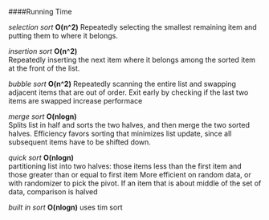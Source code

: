 
####Running Time  

_selection sort_  __O(n^2)__
Repeatedly selecting the smallest remaining item and putting them to where it belongs.


_insertion sort_ __O(n^2)__  
Repeatedly inserting the next item where it belongs among the sorted item at the front of the list.

_bubble sort_ __O(n^2)__
Repeatedly scanning the entire list and swapping adjacent items that are out of order. Exit early by checking if the last two items are swapped increase performace

_merge sort_ __O(nlogn)__  
Splits list in half and sorts the two halves, and then merge the two sorted halves. Efficiency favors sorting that minimizes list update, since all subsequent items have to be shifted down.

_quick sort_ __O(nlogn)__  
partitioning list into two halves: those items less than the first item and those greater than or equal to first item
More efficient on random data, or with randomizer to pick the pivot. If an item that is about middle of the set of data, comparison is halved

_built in sort_ __O(nlogn)__
uses tim sort
